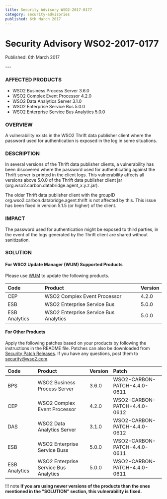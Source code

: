 ```yaml
---
title: Security Advisory WSO2-2017-0177
category: security-advisories
published: 6th March 2017
---
```


# Security Advisory WSO2-2017-0177

<p class="doc-version">Published: 6th March 2017</p>
---

### AFFECTED PRODUCTS
* WSO2 Business Process Server 3.6.0
* WSO2 Complex Event Processor 4.2.0
* WSO2 Data Analytics Server 3.1.0
* WSO2 Enterprise Service Bus 5.0.0
* WSO2 Enterprise Service Bus Analytics 5.0.0


### OVERVIEW
A vulnerability exists in the WSO2 Thrift data publisher client where the password used for authentication is exposed in the log in some situations.


### DESCRIPTION
In several versions of the Thrift data publisher clients, a vulnerability has been discovered where the password used for authenticating against the Thrift server is printed in the client logs. This vulnerability affects all versions above 5.0.0 of the Thrift data publisher client jar (org.wso2.carbon.databridge.agent_x.y.z.jar).

The older Thrift data publisher client with the groupID org.wso2.carbon.databridge.agent.thrift is not affected by this. This issue has been fixed in version 5.1.5 (or higher) of the client.


### IMPACT
The password used for authentication might be exposed to third parties, in the event of the logs generated by the Thrift client are shared without sanitization.


### SOLUTION

#### For WSO2 Update Manager (WUM) Supported Products
Please use [WUM](https://wso2.com/updates/wum/) to update the following products.


| **Code** | **Product** | **Version** |
| :--- | :------ | :------ |
| CEP | WSO2 Complex Event Processor | 4.2.0 |
| ESB | WSO2 Enterprise Service Bus | 5.0.0 |
| ESB Analytics | WSO2 Enterprise Service Bus Analytics | 5.0.0 |


#### For Other Products
Apply the following patches based on your products by following the instructions in the README file. Patches can also be downloaded from [Security Patch Releases](https://wso2.com/security-patch-releases/). If you have any questions, post them to <security@wso2.com>.


| **Code** | **Product**          | **Version** | **Patch**                    |
| :--- | :------ | :------ | :---- |
| BPS | WSO2 Business Process Server | 3.6.0 | WSO2-CARBON-PATCH-4.4.0-0611 |
| CEP | WSO2 Complex Event Processor | 4.2.0 | WSO2-CARBON-PATCH-4.4.0-0612 |
| DAS | WSO2 Data Analytics Server | 3.1.0 | WSO2-CARBON-PATCH-4.4.0-0612 |
| ESB | WSO2 Enterprise Service Buss | 5.0.0 | WSO2-CARBON-PATCH-4.4.0-0611 |
| ESB Analytics | WSO2 Enterprise Service Bus Analytics | 5.0.0	| WSO2-CARBON-PATCH-4.4.0-0611 |


!!! note
    **If you are using newer versions of the products than the ones mentioned in the "SOLUTION" section, this vulnerability is fixed.**
